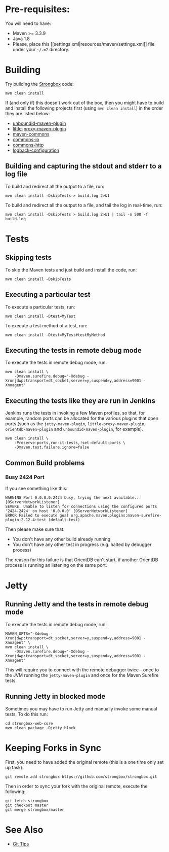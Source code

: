 # Pre-requisites:
You will need to have:
* Maven >= 3.3.9
* Java 1.8
* Please, place this [[settings.xml|resources/maven/settings.xml]] file under your `~/.m2` directory.

# Building
Try building the [Strongbox](https://github.com/strongbox/strongbox) code:

    mvn clean install

If (and only if) this doesn't work out of the box, then you might have to build and install the following projects first (using `mvn clean install`) in the order they are listed below:
- [unboundid-maven-plugin](https://github.com/carlspring/unboundid-maven-plugin)
- [little-proxy-maven-plugin](https://github.com/carlspring/little-proxy-maven-plugin)
- [maven-commons](https://github.com/carlspring/maven-commons/)
- [commons-io](https://github.com/carlspring/commons-io/)
- [commons-http](https://github.com/carlspring/commons-http/)
- [logback-configuration](https://github.com/carlspring/logback-configuration)

## Building and capturing the stdout and stderr to a log file

To build and redirect all the output to a file, run:

    mvn clean install -DskipTests > build.log 2>&1

To build and redirect all the output to a file, and tail the log in real-time, run:

    mvn clean install -DskipTests > build.log 2>&1 | tail -n 500 -f build.log

# Tests

## Skipping tests

To skip the Maven tests and just build and install the code, run:

    mvn clean install -DskipTests

## Executing a particular test

To execute a particular tests, run:

    mvn clean install -Dtest=MyTest

To execute a test method of a test, run:

    mvn clean install -Dtest=MyTest#testMyMethod

## Executing the tests in remote debug mode

To execute the tests in remote debug mode, run:

    mvn clean install \
        -Dmaven.surefire.debug="-Xdebug -Xrunjdwp:transport=dt_socket,server=y,suspend=y,address=9001 -Xnoagent"

## Executing the tests like they are run in Jenkins

Jenkins runs the tests in invoking a few Maven profiles, so that, for example, random ports can be allocated for the various plugins that open ports (such as the `jetty-maven-plugin`, `little-proxy-maven-plugin`, `orientdb-maven-plugin` and `unboundid-maven-plugin`, for example).

    mvn clean install \
        -Preserve-ports,run-it-tests,!set-default-ports \
        -Dmaven.test.failure.ignore=false

## Common Build problems

### Busy 2424 Port

If you see something like this:

    WARNING Port 0.0.0.0:2424 busy, trying the next available... [OServerNetworkListener]
    SEVERE  Unable to listen for connections using the configured ports '2424-2424' on host '0.0.0.0' [OServerNetworkListener]
    ERROR Failed to execute goal org.apache.maven.plugins:maven-surefire-plugin:2.12.4:test (default-test)

Then please make sure that:
* You don't have any other build already running
* You don't have any other test in progress (e.g. halted by debugger process)

The reason for this failure is that OrientDB can't start, if another OrientDB process is running an listening on the same port.

# Jetty

## Running Jetty and the tests in remote debug mode

To execute the tests in remote debug mode, run:

    MAVEN_OPTS="-Xdebug -Xrunjdwp:transport=dt_socket,server=y,suspend=y,address=9001 -Xnoagent" \
    mvn clean install \
        -Dmaven.surefire.debug="-Xdebug -Xrunjdwp:transport=dt_socket,server=y,suspend=y,address=9001 -Xnoagent"

This will require you to connect with the remote debugger twice - once to the JVM running the `jetty-maven-plugin` and once for the Maven Surefire tests.

## Running Jetty in blocked mode

Sometimes you may have to run Jetty and manually invoke some manual tests. To do this run:

    cd strongbox-web-core
    mvn clean package -Djetty.block

# Keeping Forks in Sync

First, you need to have added the original remote (this is a one time only set up task):

    git remote add strongbox https://github.com/strongbox/strongbox.git

Then in order to sync your fork with the original remote, execute the following:

    git fetch strongbox
    git checkout master		
    git merge strongbox/master

# See Also
* [Git Tips](https://github.com/git-tips/tips)

